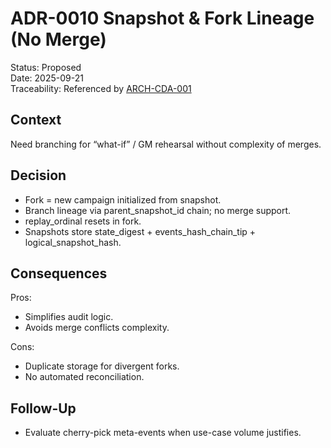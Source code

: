 # ADR-0010 Snapshot & Fork Lineage (No Merge)

Status: Proposed  
Date: 2025-09-21  
Traceability: Referenced by [ARCH-CDA-001](../architecture/ARCH-CDA-001-campaign-data-architecture.md)

## Context
Need branching for “what-if” / GM rehearsal without complexity of merges.

## Decision
- Fork = new campaign initialized from snapshot.
- Branch lineage via parent_snapshot_id chain; no merge support.
- replay_ordinal resets in fork.
- Snapshots store state_digest + events_hash_chain_tip + logical_snapshot_hash.

## Consequences
Pros:
- Simplifies audit logic.
- Avoids merge conflicts complexity.

Cons:
- Duplicate storage for divergent forks.
- No automated reconciliation.

## Follow-Up
- Evaluate cherry-pick meta-events when use-case volume justifies.